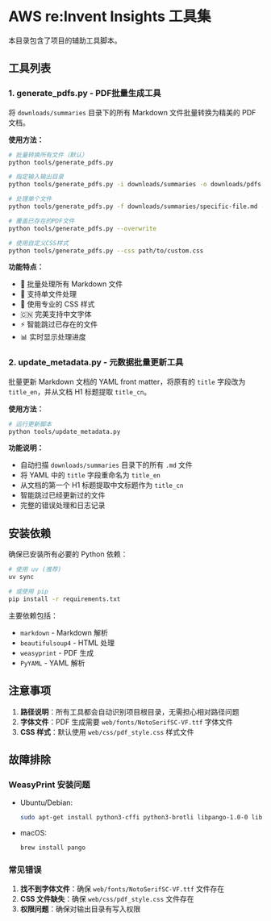 # AWS re:Invent Insights 工具集

本目录包含了项目的辅助工具脚本。

## 工具列表

### 1. generate_pdfs.py - PDF批量生成工具

将 `downloads/summaries` 目录下的所有 Markdown 文件批量转换为精美的 PDF 文档。

**使用方法：**

```bash
# 批量转换所有文件（默认）
python tools/generate_pdfs.py

# 指定输入输出目录
python tools/generate_pdfs.py -i downloads/summaries -o downloads/pdfs

# 处理单个文件
python tools/generate_pdfs.py -f downloads/summaries/specific-file.md -o downloads/pdfs

# 覆盖已存在的PDF文件
python tools/generate_pdfs.py --overwrite

# 使用自定义CSS样式
python tools/generate_pdfs.py --css path/to/custom.css
```

**功能特点：**
- 🚀 批量处理所有 Markdown 文件
- 📄 支持单文件处理
- 🎨 使用专业的 CSS 样式
- 🇨🇳 完美支持中文字体
- ⚡ 智能跳过已存在的文件
- 📊 实时显示处理进度

### 2. update_metadata.py - 元数据批量更新工具

批量更新 Markdown 文档的 YAML front matter，将原有的 `title` 字段改为 `title_en`，并从文档 H1 标题提取 `title_cn`。

**使用方法：**

```bash
# 运行更新脚本
python tools/update_metadata.py
```

**功能说明：**
- 自动扫描 `downloads/summaries` 目录下的所有 `.md` 文件
- 将 YAML 中的 `title` 字段重命名为 `title_en`
- 从文档的第一个 H1 标题提取中文标题作为 `title_cn`
- 智能跳过已经更新过的文件
- 完整的错误处理和日志记录

## 安装依赖

确保已安装所有必要的 Python 依赖：

```bash
# 使用 uv (推荐)
uv sync

# 或使用 pip
pip install -r requirements.txt
```

主要依赖包括：
- `markdown` - Markdown 解析
- `beautifulsoup4` - HTML 处理
- `weasyprint` - PDF 生成
- `PyYAML` - YAML 解析

## 注意事项

1. **路径说明**：所有工具都会自动识别项目根目录，无需担心相对路径问题
2. **字体文件**：PDF 生成需要 `web/fonts/NotoSerifSC-VF.ttf` 字体文件
3. **CSS 样式**：默认使用 `web/css/pdf_style.css` 样式文件

## 故障排除

### WeasyPrint 安装问题

- Ubuntu/Debian:
  ```bash
  sudo apt-get install python3-cffi python3-brotli libpango-1.0-0 libharfbuzz0b libpangoft2-1.0-0
  ```

- macOS:
  ```bash
  brew install pango
  ```

### 常见错误

1. **找不到字体文件**：确保 `web/fonts/NotoSerifSC-VF.ttf` 文件存在
2. **CSS 文件缺失**：确保 `web/css/pdf_style.css` 文件存在
3. **权限问题**：确保对输出目录有写入权限 